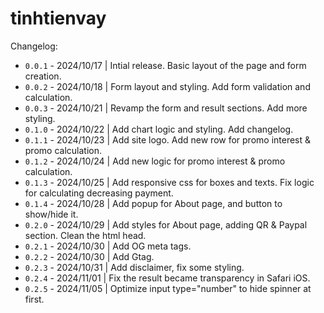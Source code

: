 # tinhtienvay

Changelog:

- `0.0.1` - 2024/10/17 | Intial release. Basic layout of the page and form creation.
- `0.0.2` - 2024/10/18 | Form layout and styling. Add form validation and calculation.
- `0.0.3` - 2024/10/21 | Revamp the form and result sections. Add more styling.
- `0.1.0` - 2024/10/22 | Add chart logic and styling. Add changelog.
- `0.1.1` - 2024/10/23 | Add site logo. Add new row for promo interest & promo calculation.
- `0.1.2` - 2024/10/24 | Add new logic for promo interest & promo calculation.
- `0.1.3` - 2024/10/25 | Add responsive css for boxes and texts. Fix logic for calculating decreasing payment.
- `0.1.4` - 2024/10/28 | Add popup for About page, and button to show/hide it.
- `0.2.0` - 2024/10/29 | Add styles for About page, adding QR & Paypal section. Clean the html head.
- `0.2.1` - 2024/10/30 | Add OG meta tags.
- `0.2.2` - 2024/10/30 | Add Gtag.
- `0.2.3` - 2024/10/31 | Add disclaimer, fix some styling.
- `0.2.4` - 2024/11/01 | Fix the result became transparency in Safari iOS.
- `0.2.5` - 2024/11/05 | Optimize input type="number" to hide spinner at first.